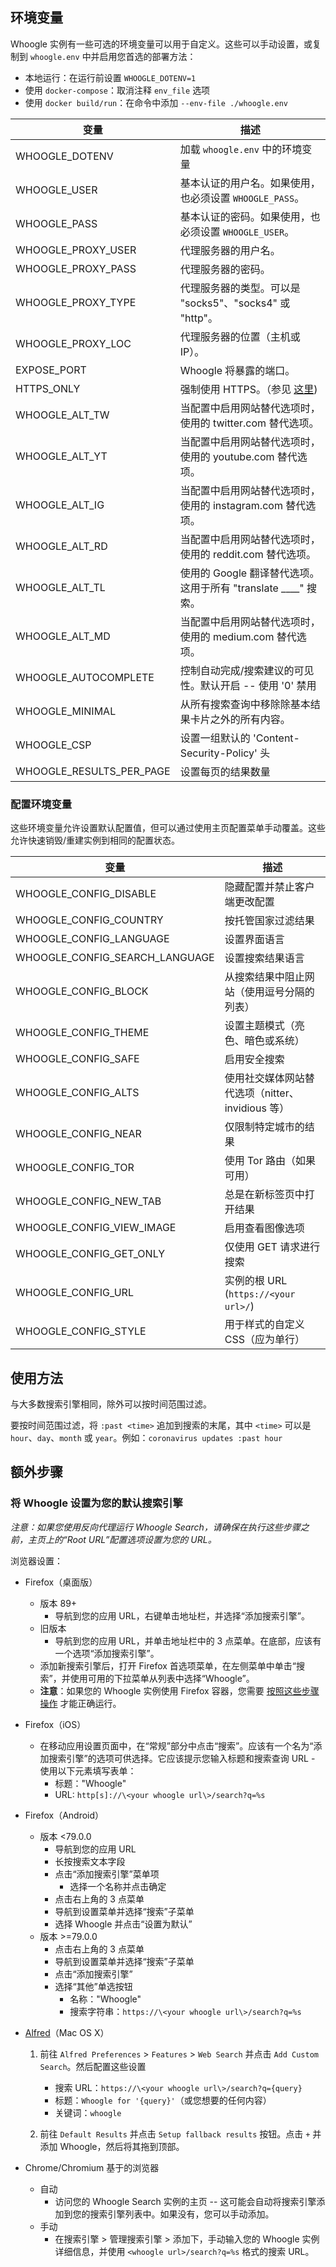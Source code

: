## 环境变量

<!-- markdownlint-disable MD007 MD010 MD030 MD033 -->

Whoogle 实例有一些可选的环境变量可以用于自定义。这些可以手动设置，或复制到 `whoogle.env` 中并启用您首选的部署方法：

- 本地运行：在运行前设置 `WHOOGLE_DOTENV=1`
- 使用 `docker-compose`：取消注释 `env_file` 选项
- 使用 `docker build/run`：在命令中添加 `--env-file ./whoogle.env`

| 变量                 | 描述                                                                                  |
| ------------------------ | -------------------------------------------------------------------------------------------- |
| WHOOGLE_DOTENV           | 加载 `whoogle.env` 中的环境变量                                                  |
| WHOOGLE_USER             | 基本认证的用户名。如果使用，也必须设置 `WHOOGLE_PASS`。                          |
| WHOOGLE_PASS             | 基本认证的密码。如果使用，也必须设置 `WHOOGLE_USER`。                          |
| WHOOGLE_PROXY_USER       | 代理服务器的用户名。                                                            |
| WHOOGLE_PROXY_PASS       | 代理服务器的密码。                                                            |
| WHOOGLE_PROXY_TYPE       | 代理服务器的类型。可以是 "socks5"、"socks4" 或 "http"。                          |
| WHOOGLE_PROXY_LOC        | 代理服务器的位置（主机或 IP）。                                               |
| EXPOSE_PORT              | Whoogle 将暴露的端口。                                                          |
| HTTPS_ONLY               | 强制使用 HTTPS。（参见 [这里](https://github.com/benbusby/whoogle-search#https-enforcement))    |
| WHOOGLE_ALT_TW           | 当配置中启用网站替代选项时，使用的 twitter.com 替代选项。                     |
| WHOOGLE_ALT_YT           | 当配置中启用网站替代选项时，使用的 youtube.com 替代选项。                     |
| WHOOGLE_ALT_IG           | 当配置中启用网站替代选项时，使用的 instagram.com 替代选项。                 |
| WHOOGLE_ALT_RD           | 当配置中启用网站替代选项时，使用的 reddit.com 替代选项。                      |
| WHOOGLE_ALT_TL           | 使用的 Google 翻译替代选项。这用于所有 "translate \_\_\_\_" 搜索。             |
| WHOOGLE_ALT_MD           | 当配置中启用网站替代选项时，使用的 medium.com 替代选项。                      |
| WHOOGLE_AUTOCOMPLETE     | 控制自动完成/搜索建议的可见性。默认开启 -- 使用 '0' 禁用                     |
| WHOOGLE_MINIMAL          | 从所有搜索查询中移除除基本结果卡片之外的所有内容。                             |
| WHOOGLE_CSP              | 设置一组默认的 'Content-Security-Policy' 头                                      |
| WHOOGLE_RESULTS_PER_PAGE | 设置每页的结果数量                                                           |

### 配置环境变量

这些环境变量允许设置默认配置值，但可以通过使用主页配置菜单手动覆盖。这些允许快速销毁/重建实例到相同的配置状态。

| 变量                       | 描述                                                   |
| ------------------------------ | ------------------------------------------------------------- |
| WHOOGLE_CONFIG_DISABLE         | 隐藏配置并禁止客户端更改配置                           |
| WHOOGLE_CONFIG_COUNTRY         | 按托管国家过滤结果                             |
| WHOOGLE_CONFIG_LANGUAGE        | 设置界面语言                                        |
| WHOOGLE_CONFIG_SEARCH_LANGUAGE | 设置搜索结果语言                                    |
| WHOOGLE_CONFIG_BLOCK           | 从搜索结果中阻止网站（使用逗号分隔的列表）             |
| WHOOGLE_CONFIG_THEME           | 设置主题模式（亮色、暗色或系统）                       |
| WHOOGLE_CONFIG_SAFE            | 启用安全搜索                                          |
| WHOOGLE_CONFIG_ALTS            | 使用社交媒体网站替代选项（nitter、invidious 等）       |
| WHOOGLE_CONFIG_NEAR            | 仅限制特定城市的结果                                |
| WHOOGLE_CONFIG_TOR             | 使用 Tor 路由（如果可用）                                |
| WHOOGLE_CONFIG_NEW_TAB         | 总是在新标签页中打开结果                                |
| WHOOGLE_CONFIG_VIEW_IMAGE      | 启用查看图像选项                                      |
| WHOOGLE_CONFIG_GET_ONLY        | 仅使用 GET 请求进行搜索                                |
| WHOOGLE_CONFIG_URL             | 实例的根 URL (`https://<your url>/`)                  |
| WHOOGLE_CONFIG_STYLE           | 用于样式的自定义 CSS（应为单行）                     |

## 使用方法

与大多数搜索引擎相同，除外可以按时间范围过滤。

要按时间范围过滤，将 `:past <time>` 追加到搜索的末尾，其中 `<time>` 可以是 `hour`、`day`、`month` 或 `year`。例如：`coronavirus updates :past hour`

## 额外步骤

### 将 Whoogle 设置为您的默认搜索引擎

_注意：如果您使用反向代理运行 Whoogle Search，请确保在执行这些步骤之前，主页上的“Root URL”配置选项设置为您的 URL。_

浏览器设置：

- Firefox（桌面版）
  - 版本 89+
    - 导航到您的应用 URL，右键单击地址栏，并选择“添加搜索引擎”。
  - 旧版本
    - 导航到您的应用 URL，并单击地址栏中的 3 点菜单。在底部，应该有一个选项“添加搜索引擎”。
  - 添加新搜索引擎后，打开 Firefox 首选项菜单，在左侧菜单中单击“搜索”，并使用可用的下拉菜单从列表中选择“Whoogle”。
  - **注意**：如果您的 Whoogle 实例使用 Firefox 容器，您需要 [按照这些步骤操作](https://github.com/benbusby/whoogle-search/blob/main/README.md#using-with-firefox-containers) 才能正确运行。
- Firefox（iOS）
  - 在移动应用设置页面中，在“常规”部分中点击“搜索”。应该有一个名为“添加搜索引擎”的选项可供选择。它应该提示您输入标题和搜索查询 URL - 使用以下元素填写表单：
    - 标题："Whoogle"
    - URL: `http[s]://\<your whoogle url\>/search?q=%s`
- Firefox（Android）
  - 版本 <79.0.0
    - 导航到您的应用 URL
    - 长按搜索文本字段
    - 点击“添加搜索引擎”菜单项
      - 选择一个名称并点击确定
    - 点击右上角的 3 点菜单
    - 导航到设置菜单并选择“搜索”子菜单
    - 选择 Whoogle 并点击“设置为默认”
  - 版本 >=79.0.0
    - 点击右上角的 3 点菜单
    - 导航到设置菜单并选择“搜索”子菜单
    - 点击“添加搜索引擎”
    - 选择“其他”单选按钮
      - 名称："Whoogle"
      - 搜索字符串：`https://\<your whoogle url\>/search?q=%s`
- [Alfred](https://www.alfredapp.com/)（Mac OS X）

  1.  前往 `Alfred Preferences` > `Features` > `Web Search` 并点击 `Add Custom Search`。然后配置这些设置

      - 搜索 URL：`https://\<your whoogle url\>/search?q={query}`
      - 标题：`Whoogle for '{query}'`（或您想要的任何内容）
      - 关键词：`whoogle`

  2.  前往 `Default Results` 并点击 `Setup fallback results` 按钮。点击 `+` 并添加 Whoogle，然后将其拖到顶部。

- Chrome/Chromium 基于的浏览器
  - 自动
    - 访问您的 Whoogle Search 实例的主页 -- 这可能会自动将搜索引擎添加到您的搜索引擎列表中。如果没有，您可以手动添加。
  - 手动
    - 在搜索引擎 > 管理搜索引擎 > 添加下，手动输入您的 Whoogle 实例详细信息，并使用 `<whoogle url>/search?q=%s` 格式的搜索 URL。
